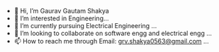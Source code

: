 - 👋 Hi, I’m Gaurav Gautam Shakya
- 👀 I’m interested in Engineering...
- 🌱 I’m currently pursuing Electrical Engineering ...
- 💞️ I’m looking to collaborate on software engg and electrical engg ...
- 📫 How to reach me through Email: grv.shakya0563@gmail.com ...

<!---
grv0563/grv0563 is a ✨ special ✨ repository because its `README.md` (this file) appears on your GitHub profile.
You can click the Preview link to take a look at your changes.
--->
